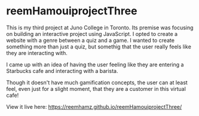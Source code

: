 # reemHamouiprojectThree

This is my third project at Juno College in Toronto. Its premise was focusing on building an interactive project using JavaScript.
I opted to create a website with a genre between a quiz and a game. I wanted to create something more than just a quiz, but somethig that the user really feels like they are interacting with.

I came up with an idea of having the user feeling like they are entering a Starbucks cafe and interacting with a barista. 

Though it doesn't have much gamification concepts, the user can at least feel, even just for a slight moment, that they are a customer in this virtual cafe!

View it live here: https://reemhamz.github.io/reemHamouiprojectThree/
